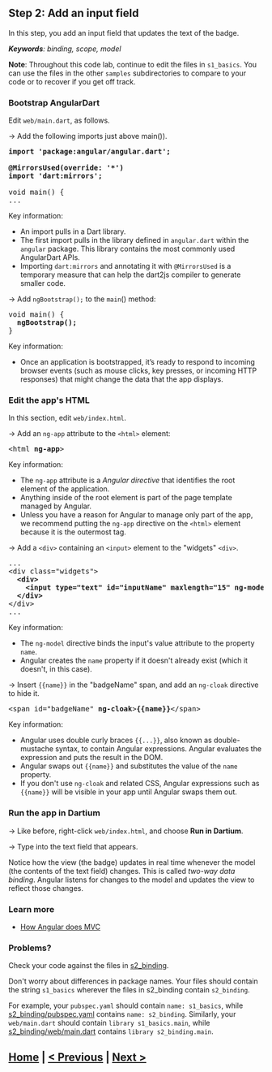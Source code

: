 ## Step 2: Add an input field

In this step, you add an input field
that updates the text of the badge.

_**Keywords**: binding, scope, model_

**Note**: Throughout this code lab, continue to edit the files in `s1_basics`.
You can use the files in the other `samples` subdirectories to compare to your code
or to recover if you get off track.

### Bootstrap AngularDart

Edit `web/main.dart`, as follows.

&rarr; Add the following imports just above main()).

<pre>
<b>import 'package:angular/angular.dart';

@MirrorsUsed(override: '*')
import 'dart:mirrors';</b>

void main() {
...
</pre>

Key information:

* An import pulls in a Dart library.
* The first import pulls in the library
  defined in `angular.dart` within the `angular` package.
  This library contains the most commonly used AngularDart APIs.
* Importing `dart:mirrors` and annotating it with `@MirrorsUsed` is a temporary
  measure that can help the dart2js compiler to generate smaller code.


&rarr; Add `ngBootstrap();` to the `main`() method:

<pre>
void main() {
<b>  ngBootstrap();</b>
}
</pre>

Key information:
* Once an application is bootstrapped, it’s ready to respond to incoming browser events
  (such as mouse clicks, key presses, or incoming HTTP responses)
  that might change the data that the app displays.


### Edit the app's HTML

In this section, edit `web/index.html`.

&rarr; Add an `ng-app` attribute to the `<html>` element:

<pre>
&lt;html <b>ng-app</b>>
</pre>

Key information:

* The `ng-app` attribute is a _Angular directive_
  that identifies the root element of the application.
* Anything inside of the root element is part of
  the page template managed by Angular.
* Unless you have a reason for Angular to manage only part of the app,
  we recommend putting the `ng-app` directive on the `<html>` element because it is the outermost tag.


&rarr; Add a `<div>` containing an `<input>` element to the "widgets" `<div>`.

<pre>
...
&lt;div class="widgets">
<b>  &lt;div>
    &lt;input type="text" id="inputName" maxlength="15" ng-model="name">
  &lt;/div></b>
&lt;/div>
...
</pre>

Key information:
* The `ng-model` directive binds the input's value attribute to the property `name`.
* Angular creates the `name` property if it doesn't already exist (which it doesn't, in this case).


&rarr; Insert `{{name}}` in the "badgeName" span, and add an `ng-cloak` directive to hide it.

<pre>
&lt;span id="badgeName" <b>ng-cloak</b>><b>{{name}}</b>&lt;/span>
</pre>

Key information:
* Angular uses double curly braces  `{{...}}`, also known as double-mustache syntax,
  to contain Angular expressions. 
  Angular evaluates the expression and puts the result in the DOM.
* Angular swaps out `{{name}}` and substitutes the value of the `name` property.
* If you don't use `ng-cloak` and related CSS,
  Angular expressions such as `{{name}}` will be visible in your app until Angular swaps them out.

### Run the app in Dartium

&rarr; Like before, right-click `web/index.html`, and choose **Run in Dartium**.


&rarr; Type into the text field that appears.

Notice how the view (the badge) updates in real time whenever
the model (the contents of the text field) changes.
This is called _two-way data binding_.
Angular listens for changes to the model and updates the view to reflect those changes.

### Learn more
 - [How Angular does MVC](https://github.com/angular/angular.dart.tutorial/wiki/Creating-your-first-Angular-app#how-angular-does-mvc)

### Problems?
Check your code against the files in [s2_binding](../samples/s2_binding).

Don't worry about differences in package names.
Your files should contain the string `s1_basics`
wherever the files in s2_binding contain `s2_binding`.

For example, your `pubspec.yaml` should contain `name: s1_basics`,
while [s2_binding/pubspec.yaml](../samples/s2_binding/pubspec.yaml)
contains `name: s2_binding`.
Similarly, your `web/main.dart` should contain
`library s1_basics.main`,
while [s2_binding/web/main.dart](../samples/s2_binding/web/main.dart)
contains `library s2_binding.main`.

## [Home](../README.md#code-lab-angulardart) | [< Previous](step-1.md#step-1-run-the-app-and-view-its-code) | [Next >](step-3.md#step-3-add-a-button-and-controller)
